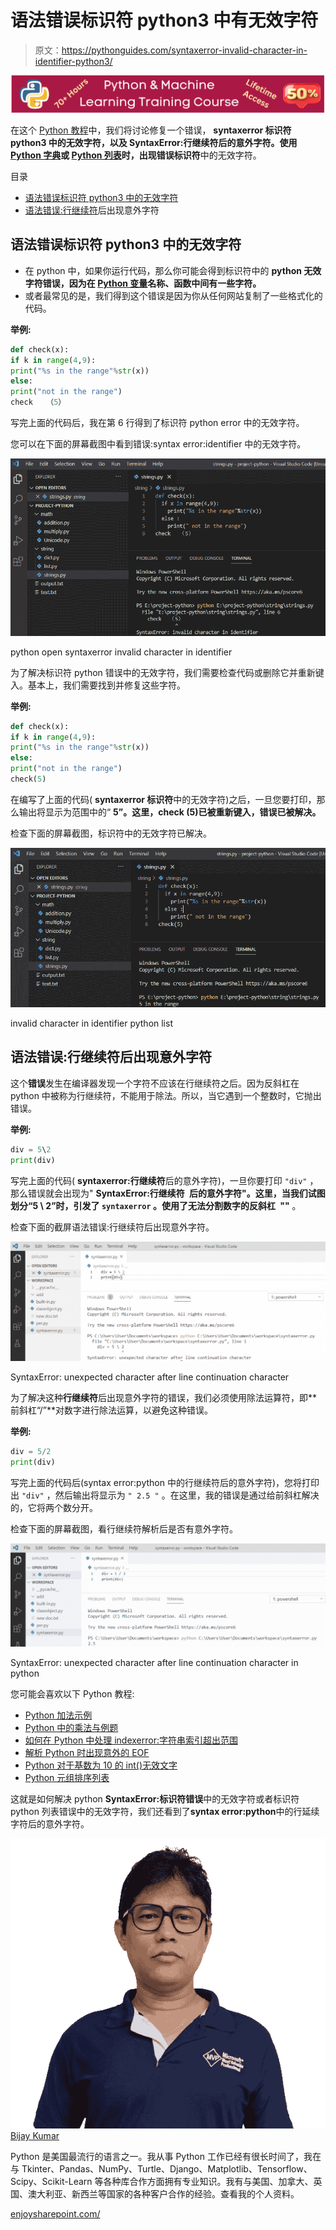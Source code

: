 # 语法错误标识符 python3 中有无效字符

> 原文：<https://pythonguides.com/syntaxerror-invalid-character-in-identifier-python3/>

[![Python & Machine Learning training courses](img/49ec9c6da89a04c9f45bab643f8c765c.png)](https://sharepointsky.teachable.com/p/python-and-machine-learning-training-course)

在这个 [Python 教程](https://pythonguides.com/python-download-and-installation/)中，我们将讨论修复一个错误， **syntaxerror 标识符 python3 中的无效字符，**以及 **SyntaxError:行继续符**后的意外字符。使用 [Python 字典](https://pythonguides.com/create-a-dictionary-in-python/)或 [Python 列表](https://pythonguides.com/python-list-methods/)时，出现错误**标识符**中的无效字符。

目录

[](#)

*   [语法错误标识符 python3 中的无效字符](#syntaxerror_invalid_character_in_identifier_python3 "syntaxerror invalid character in identifier python3")
*   [语法错误:行继续符](#SyntaxError_unexpected_character_after_line_continuation_character "SyntaxError: unexpected character after line continuation character")后出现意外字符

## 语法错误标识符 python3 中的无效字符

*   在 python 中，如果你运行代码，那么你可能会得到标识符中的 **python 无效字符错误，因为在 [Python 变量](https://pythonguides.com/create-python-variable/)名称、函数中间有一些字符。**
*   或者最常见的是，我们得到这个错误是因为你从任何网站复制了一些格式化的代码。

**举例:**

```py
def check(x):
if k in range(4,9):
print("%s in the range"%str(x))
else:
print("not in the range")
check   （5）
```

写完上面的代码后，我在第 6 行得到了标识符 python error 中的无效字符。

您可以在下面的屏幕截图中看到错误:syntax error:identifier 中的无效字符。

![syntaxerror invalid character in identifier python3](img/506d1afe22d683ca67da4f7a5265c106.png "SyntaxError invalid character in an identifier 2")

python open syntaxerror invalid character in identifier

为了解决标识符 python 错误中的无效字符，我们需要检查代码或删除它并重新键入。基本上，我们需要找到并修复这些字符。

**举例:**

```py
def check(x):
if k in range(4,9):
print("%s in the range"%str(x))
else:
print("not in the range")
check(5)
```

在编写了上面的代码( **syntaxerror 标识符**中的无效字符)之后，一旦您要打印，那么输出将显示为范围中的“ **5”。这里，check (5)已被重新键入，错误已被解决。**

检查下面的屏幕截图，标识符中的无效字符已解决。

![syntaxerror invalid character in identifier python3](img/dcfdaf7d1584fd579cec16860e60cdff.png "SyntaxError invalid character in an identifier 3")

invalid character in identifier python list

## 语法错误:行继续符后出现意外字符

这个**错误**发生在编译器发现一个字符不应该在行继续符之后。因为反斜杠在 python 中被称为行继续符，不能用于除法。所以，当它遇到一个整数时，它抛出错误。

**举例:**

```py
div = 5\2
print(div)
```

写完上面的代码( **syntaxerror:行继续符**后的意外字符)，一旦你要打印 `"div"` ，那么错误就会出现为" **SyntaxError:行继续符` `后的意外字符"。**这里，当我们试图划分**“5 \ 2”**时，引发了 `syntaxerror` 。使用了无法分割数字的**反斜杠` `"\"** 。

检查下面的截屏语法错误:行继续符后出现意外字符。

![SyntaxError: unexpected character after line continuation character](img/b90705429c6734e2de8ae57d8aaa06c0.png "SyntaxError unexpected character after line continuation character")

SyntaxError: unexpected character after line continuation character

为了解决这种**行继续符**后出现意外字符的错误，我们必须使用除法运算符，即**前斜杠“/”**对数字进行除法运算，以避免这种错误。

**举例:**

```py
div = 5/2
print(div)
```

写完上面的代码后(syntax error:python 中的行继续符后的意外字符)，您将打印出 `"div"` ，然后输出将显示为 `" 2.5 "` 。在这里，我的错误是通过给前斜杠解决的，它将两个数分开。

检查下面的屏幕截图，看行继续符解析后是否有意外字符。

![SyntaxError: unexpected character after line continuation character in python](img/dc934947e38a9ed27e0571fb9adf6966.png "SyntaxError unexpected character after line continuation character in python")

SyntaxError: unexpected character after line continuation character in python

您可能会喜欢以下 Python 教程:

*   [Python 加法示例](https://pythonguides.com/python-addition/)
*   [Python 中的乘法与例题](https://pythonguides.com/multiply-in-python/)
*   [如何在 Python 中处理 indexerror:字符串索引超出范围](https://pythonguides.com/indexerror-string-index-out-of-range-python/)
*   [解析 Python 时出现意外的 EOF](https://pythonguides.com/unexpected-eof-python/)
*   [Python 对于基数为 10 的 int()无效文字](https://pythonguides.com/python-invalid-literal-for-int-with-base-10/)
*   [Python 元组排序列表](https://pythonguides.com/python-sort-list-of-tuples/)

这就是如何解决 python **SyntaxError:标识符错误**中的无效字符或者标识符 python 列表错误中的无效字符，我们还看到了**syntax error:python**中的行延续字符后的意外字符。

![Bijay Kumar MVP](img/9cb1c9117bcc4bbbaba71db8d37d76ef.png "Bijay Kumar MVP")[Bijay Kumar](https://pythonguides.com/author/fewlines4biju/)

Python 是美国最流行的语言之一。我从事 Python 工作已经有很长时间了，我在与 Tkinter、Pandas、NumPy、Turtle、Django、Matplotlib、Tensorflow、Scipy、Scikit-Learn 等各种库合作方面拥有专业知识。我有与美国、加拿大、英国、澳大利亚、新西兰等国家的各种客户合作的经验。查看我的个人资料。

[enjoysharepoint.com/](https://enjoysharepoint.com/)[](https://www.facebook.com/fewlines4biju "Facebook")[](https://www.linkedin.com/in/fewlines4biju/ "Linkedin")[](https://twitter.com/fewlines4biju "Twitter")